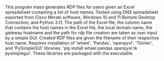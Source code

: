 This program mass generates RDP files for users given an Excel spreadsheet containing a list of host names. 
Tested using DNS spreadsheet exported from Cisco Meraki software, Windows 10 and 11 Remote Desktop Connection, and Python 3.11.
The path of the Excel file, the column name that contains the host names in the Excel file, the local domain name, the gateway hostname and the path for 
rdp file creation are taken as user input by a simple GUI.
Created RDP files are given the filename of their respective host name.
Requires installation of 'wheel', 'Pandas', 'openpyxl', 'Tkinter', and 'PySimpleGUI' libraries: 'pip install wheel pandas openpyxl tk pysimplegui'.
These libraries are packaged with the executable.
